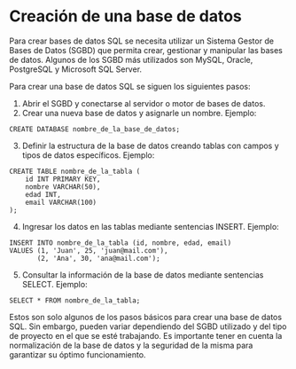 # Creación de una base de datos

Para crear bases de datos SQL se necesita utilizar un Sistema Gestor de Bases de Datos (SGBD) que permita crear, gestionar y manipular las bases de datos. Algunos de los SGBD más utilizados son MySQL, Oracle, PostgreSQL y Microsoft SQL Server.

Para crear una base de datos SQL se siguen los siguientes pasos:

1. Abrir el SGBD y conectarse al servidor o motor de bases de datos.
2. Crear una nueva base de datos y asignarle un nombre. Ejemplo:

```
CREATE DATABASE nombre_de_la_base_de_datos;
```

3. Definir la estructura de la base de datos creando tablas con campos y tipos de datos específicos. Ejemplo:

```
CREATE TABLE nombre_de_la_tabla (
    id INT PRIMARY KEY,
    nombre VARCHAR(50),
    edad INT,
    email VARCHAR(100)
);
```

4. Ingresar los datos en las tablas mediante sentencias INSERT. Ejemplo:

```
INSERT INTO nombre_de_la_tabla (id, nombre, edad, email)
VALUES (1, 'Juan', 25, 'juan@mail.com'),
       (2, 'Ana', 30, 'ana@mail.com');
```

5. Consultar la información de la base de datos mediante sentencias SELECT. Ejemplo:

```
SELECT * FROM nombre_de_la_tabla;
```

Estos son solo algunos de los pasos básicos para crear una base de datos SQL. Sin embargo, pueden variar dependiendo del SGBD utilizado y del tipo de proyecto en el que se esté trabajando. Es importante tener en cuenta la normalización de la base de datos y la seguridad de la misma para garantizar su óptimo funcionamiento.